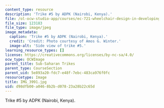 ```yaml
---
content_type: resource
description: 'Trike #5 by ADPK (Nairobi, Kenya).'
file: /ol-ocw-studio-app/courses/ec-721-wheelchair-design-in-developing-countries-spring-2009/d98dfb00a0468b2bd07823a28b22c65d_IMG_3991.jpg
file_size: 123183
file_type: image/jpeg
image_metadata:
  caption: 'Trike #5 by ADPK (Nairobi, Kenya).'
  credit: 'Credit: Photo courtesy of Amos G. Winter.'
  image-alt: 'Side view of trike #5.'
learning_resource_types: []
license: https://creativecommons.org/licenses/by-nc-sa/4.0/
ocw_type: OCWImage
parent_title: Sub-Saharan Trikes
parent_type: CourseSection
parent_uid: 5e893a20-fdc7-e48f-7ebc-483ca976f0fc
resourcetype: Image
title: IMG_3991.jpg
uid: d98dfb00-a046-8b2b-d078-23a28b22c65d
---
```

Trike #5 by ADPK (Nairobi, Kenya).